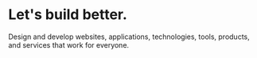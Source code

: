 # Let's build better.
Design and develop websites, applications, technologies, tools, products, and services that work for everyone.
